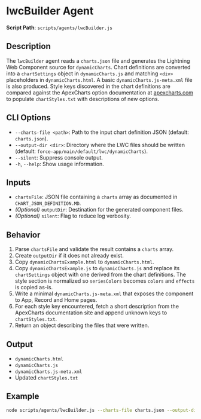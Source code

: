 # lwcBuilder Agent

**Script Path**: `scripts/agents/lwcBuilder.js`

## Description

The `lwcBuilder` agent reads a `charts.json` file and generates the Lightning Web
Component source for `dynamicCharts`. Chart definitions are converted into a
`chartSettings` object in `dynamicCharts.js` and matching `<div>` placeholders in
`dynamicCharts.html`. A basic `dynamicCharts.js-meta.xml` file is also
produced. Style keys discovered in the chart definitions are compared against the
ApexCharts option documentation at [apexcharts.com](https://apexcharts.com/docs/)
to populate `chartStyles.txt` with descriptions of new options.

## CLI Options

- `--charts-file <path>`: Path to the input chart definition JSON (default:
  `charts.json`).
- `--output-dir <dir>`: Directory where the LWC files should be written
  (default: `force-app/main/default/lwc/dynamicCharts`).
- `--silent`: Suppress console output.
- `-h`, `--help`: Show usage information.

## Inputs

- `chartsFile`: JSON file containing a `charts` array as documented in
  `CHART_JSON_DEFINITION.MD`.
- _(Optional)_ `outputDir`: Destination for the generated component files.
- _(Optional)_ `silent`: Flag to reduce log verbosity.

## Behavior

1. Parse `chartsFile` and validate the result contains a `charts` array.
2. Create `outputDir` if it does not already exist.
3. Copy `dynamicChartsExample.html` to `dynamicCharts.html`.
4. Copy `dynamicChartsExample.js` to `dynamicCharts.js` and replace its
   `chartSettings` object with one derived from the chart definitions. The style
   section is normalized so `seriesColors` becomes `colors` and `effects` is
   copied as-is.
5. Write a minimal `dynamicCharts.js-meta.xml` that exposes the component to App,
   Record and Home pages.
6. For each style key encountered, fetch a short description from the ApexCharts
   documentation site and append unknown keys to `chartStyles.txt`.
7. Return an object describing the files that were written.

## Output

- `dynamicCharts.html`
- `dynamicCharts.js`
- `dynamicCharts.js-meta.xml`
- Updated `chartStyles.txt`

## Example

```bash
node scripts/agents/lwcBuilder.js --charts-file charts.json --output-dir force-app/main/default/lwc/dynamicCharts
```
